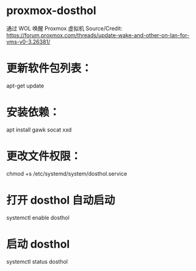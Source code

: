 # proxmox-dosthol
通过  WOL  唤醒 Proxmox  虚拟机 
Source/Credit: https://forum.proxmox.com/threads/update-wake-and-other-on-lan-for-vms-v0-3.26381/

# 更新软件包列表：
apt-get update
# 安装依赖：
apt install gawk socat xxd
# 更改文件权限：
chmod +s /etc/systemd/system/dosthol.service
# 打开 dosthol 自动启动
systemctl enable dosthol
# 启动 dosthol
systemctl status dosthol

